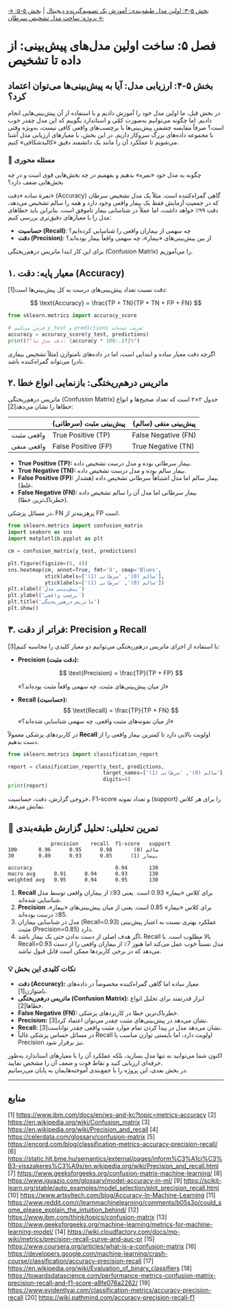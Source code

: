 [→ بخش ۵-۳: اولین مدل طبقه‌بندی: آموزش یک تصمیم‌گیرنده دیجیتال](./03-first-classification-model-knn.md) | [بخش ۵-۵: پروژه: ساخت مدل تشخیص سرطان ←](./05-project-cancer-detection-model.md)

# فصل ۵: ساخت اولین مدل‌های پیش‌بینی: از داده تا تشخیص

## بخش ۵-۴: ارزیابی مدل: آیا به پیش‌بینی‌ها می‌توان اعتماد کرد؟

در بخش قبل، ما اولین مدل خود را آموزش دادیم و با استفاده از آن پیش‌بینی‌هایی انجام دادیم. اما چگونه می‌توانیم به‌صورت کمّی و استاندارد بگوییم که این مدل چقدر خوب است؟ صرفاً مقایسه چشمی پیش‌بینی‌ها با برچسب‌های واقعی کافی نیست، به‌ویژه وقتی با مجموعه داده‌های بزرگ سروکار داریم. در این بخش، با معیارهای ارزیابی مدل آشنا می‌شویم تا عملکرد آن را مانند یک دانشمند دقیق «کالبدشکافی» کنیم.

### 🎯 مسئله محوری

چگونه به مدل خود «نمره» بدهیم و بفهمیم در چه بخش‌هایی قوی است و در چه بخش‌هایی ضعف دارد؟

نمرهٔ ساده «دقت» (Accuracy) گاهی گمراه‌کننده است. مثلاً یک مدل تشخیص سرطان که در جمعیتِ آزمایش فقط یک بیمار واقعی وجود دارد و همه را سالم تشخیص می‌دهد، دقت ۹۹٪ خواهد داشت، اما عملاً در شناسایی بیمار ناموفق است. بنابراین باید خطاهای مدل را با معیارهای دقیق‌تری بررسی کنیم:

- **حساسیت (Recall)**: چه سهمی از بیماران واقعی را شناسایی کرده‌ایم؟
- **دقت (Precision)**: از بین پیش‌بینی‌های «بیمار»، چه سهمی واقعاً بیمار بوده‌اند؟

برای این کار ابتدا ماتریس درهم‌ریختگی (Confusion Matrix) را می‌آموزیم.

## ۱. معیار پایه: دقت (Accuracy)

دقت نسبت تعداد پیش‌بینی‌های درست به کل پیش‌بینی‌ها است[1]:

$$
\text{Accuracy} = \frac{TP + TN}{TP + TN + FP + FN}
$$

```python
from sklearn.metrics import accuracy_score

# فرض می‌کنیم y_test و predictions تعریف شده‌اند
accuracy = accuracy_score(y_test, predictions)
print(f"دقت مدل ما: {accuracy * 100:.2f}%")
```

اگرچه دقت معیار ساده و ابتدایی است، اما در داده‌های نامتوازن (مثلاً تشخیص بیماری نادر) می‌تواند گمراه‌کننده باشد.

## ۲. ماتریس درهم‌ریختگی: بازنمایی انواع خطا

ماتریس درهم‌ریختگی (Confusion Matrix) جدول ۲×۲ است که تعداد صحیح‌ها و انواع خطاها را نشان می‌دهد[2]:

|            | پیش‌بینی مثبت (سرطانی) | پیش‌بینی منفی (سالم) |
| ---------- | ---------------------- | -------------------- |
| واقعی مثبت | True Positive (TP)     | False Negative (FN)  |
| واقعی منفی | False Positive (FP)    | True Negative (TN)   |

- **True Positive (TP):** بیمار سرطانی بوده و مدل درست تشخیص داده.
- **True Negative (TN):** بیمار سالم بوده و مدل درست تشخیص داده.
- **False Positive (FP):** بیمار سالم اما مدل اشتباهاً سرطانی تشخیص داده (هشدار غلط).
- **False Negative (FN):** بیمار سرطانی اما مدل آن را سالم تشخیص داده (خطرناک‌ترین خطا).

در مسائل پزشکی، FN پرهزینه‌تر از FP است.

```python
from sklearn.metrics import confusion_matrix
import seaborn as sns
import matplotlib.pyplot as plt

cm = confusion_matrix(y_test, predictions)

plt.figure(figsize=(6, 4))
sns.heatmap(cm, annot=True, fmt='d', cmap='Blues',
            xticklabels=['سالم (0)', 'سرطانی (1)'],
            yticklabels=['سالم (0)', 'سرطانی (1)'])
plt.xlabel('پیش‌بینی مدل')
plt.ylabel('برچسب واقعی')
plt.title('ماتریس درهم‌ریختگی')
plt.show()
```

## ۳. فراتر از دقت: Precision و Recall

با استفاده از اجزای ماتریس درهم‌ریختگی می‌توانیم دو معیار کلیدی را محاسبه کنیم[3]:

- **Precision (دقت مثبت):**

  $$
  \text{Precision} = \frac{TP}{TP + FP}
  $$

  «از میان پیش‌بینی‌های مثبت، چه سهمی واقعاً مثبت بوده‌اند؟»

- **Recall (حساسیت):**
  $$
  \text{Recall} = \frac{TP}{TP + FN}
  $$
  «از میان نمونه‌های مثبت واقعی، چه سهمی شناسایی شده‌اند؟»

در کاربردهای پزشکی معمولاً **Recall** اولویت بالایی دارد تا کمترین بیمار واقعی را از دست بدهیم.

```python
from sklearn.metrics import classification_report

report = classification_report(y_test, predictions,
                               target_names=['سالم (0)', 'سرطانی (1)'],
                               digits=4)
print(report)
```

خروجی گزارش، دقت، حساسیت، F1-score و تعداد نمونه (support) را برای هر کلاس نمایش می‌دهد.

## 🔬 تمرین تحلیلی: تحلیل گزارش طبقه‌بندی

```
              precision    recall  f1-score   support
سالم (0)       0.98      0.95      0.96       100
بیمار (1)      0.85      0.93      0.89        30

accuracy                           0.94       130
macro avg      0.91      0.94      0.93       130
weighted avg   0.95      0.94      0.95       130
```

1. **Recall** برای کلاس «بیمار» 0.93 است. یعنی 93٪ از بیماران واقعی توسط مدل شناسایی شده‌اند.
2. **Precision** برای کلاس «بیمار» 0.85 است. یعنی از میان پیش‌بینی‌های «بیمار»، 85٪ درست بوده‌اند.
3. مدل در شناسایی بیماران (Recall=0.93) عملکرد بهتری نسبت به اعتبار پیش‌بینی مثبت (Precision=0.85) دارد.
4. اگر هدف اصلی از دست ندادن حتی یک بیمار باشد، Recall بالا مطلوب است. با Recall=0.93 مدل نسبتاً خوب عمل می‌کند اما هنوز 7٪ از بیماران واقعی را از دست می‌دهد که در برخی کاربردها ممکن است قابل قبول نباشد.

### 💡 نکات کلیدی این بخش

- **دقت (Accuracy):** معیار ساده اما گاهی گمراه‌کننده مخصوصاً در داده‌های نامتوازن[1].
- **ماتریس درهم‌ریختگی (Confusion Matrix):** ابزار قدرتمند برای تحلیل انواع خطاها[2].
- **False Negative (FN):** خطرناک‌ترین خطا در کاربردهای پزشکی.
- **Precision:** نشان می‌دهد در پیش‌بینی‌های مثبت چقدر می‌توان اعتماد کرد[3].
- **Recall:** نشان می‌دهد مدل در پیدا کردن تمام موارد مثبت واقعی چقدر تواناست[3].
- در مسائل حساس پزشکی غالباً Recall اولویت دارد، اما بایستی توازن مناسب با Precision نیز برقرار شود.

اکنون شما می‌توانید نه تنها مدل بسازید، بلکه عملکرد آن را با معیارهای استاندارد به‌طور حرفه‌ای ارزیابی کنید و نقاط قوت و ضعف آن را مشخص نمایید.  
در بخش بعدی، این پروژه را با جمع‌بندی آموخته‌هایمان به پایان می‌رسانیم.

---

## **منابع**

[1] https://www.ibm.com/docs/en/ws-and-kc?topic=metrics-accuracy
[2] https://en.wikipedia.org/wiki/Confusion_matrix
[3] https://en.wikipedia.org/wiki/Precision_and_recall
[4] https://celerdata.com/glossary/confusion-matrix
[5] https://encord.com/blog/classification-metrics-accuracy-precision-recall/
[6] https://static.hlt.bme.hu/semantics/external/pages/inform%C3%A1ci%C3%B3-visszakeres%C3%A9s/en.wikipedia.org/wiki/Precision_and_recall.html
[7] https://www.geeksforgeeks.org/confusion-matrix-machine-learning/
[8] https://www.iguazio.com/glossary/model-accuracy-in-ml/
[9] https://scikit-learn.org/stable/auto_examples/model_selection/plot_precision_recall.html
[10] https://www.artsyltech.com/blog/Accuracy-In-Machine-Learning
[11] https://www.reddit.com/r/learnmachinelearning/comments/b05s3o/could_some_please_explain_the_intuition_behind/
[12] https://www.ibm.com/think/topics/confusion-matrix
[13] https://www.geeksforgeeks.org/machine-learning/metrics-for-machine-learning-model/
[14] https://wiki.cloudfactory.com/docs/mp-wiki/metrics/precision-recall-curve-and-auc-pr
[15] https://www.coursera.org/articles/what-is-a-confusion-matrix
[16] https://developers.google.com/machine-learning/crash-course/classification/accuracy-precision-recall
[17] https://en.wikipedia.org/wiki/Evaluation_of_binary_classifiers
[18] https://towardsdatascience.com/performance-metrics-confusion-matrix-precision-recall-and-f1-score-a8fe076a2262/
[19] https://www.evidentlyai.com/classification-metrics/accuracy-precision-recall
[20] https://wiki.pathmind.com/accuracy-precision-recall-f1
